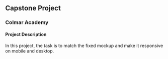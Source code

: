 ## Capstone Project

### Colmar Academy

#### Project Description

In this project, the task is to match the fixed mockup and make it responsive on mobile and desktop.